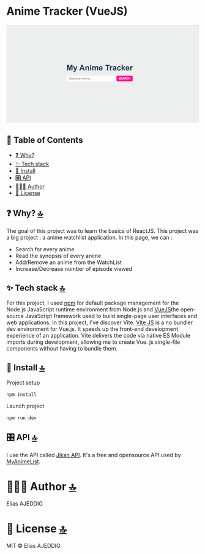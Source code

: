 # Anime Tracker (VueJS)

![Demo](/src/assets/Animation.gif)

## 📖 Table of Contents

- [❓ Why?](#-why-)
- [✨ Tech stack](#-tech-stack-)
- [💾 Install](#-install-)
- [🎛️ API](#️-api-)
- [👨🏼‍💻 Author](#-author-)
- [📄 License](#-license-)

## ❓ Why? [🔝](#-table-of-contents)
The goal of this project was to learn the basics of ReactJS. This project was a big project : a anime watchlist application. 
In this page, we can :
- Search for every anime
- Read the synopsis of every anime
- Add/Remove an anime from the WatchList
- Increase/Decrease number of episode viewed

## ✨ Tech stack [🔝](#-table-of-contents)
For this project, I used [npm](https://www.npmjs.com/) for default package management for the Node.js JavaScript runtime environment from Node.js and [VueJS](https://vuejs.org/)the open-source JavaScript framework used to build single-page user interfaces and web applications. In this project, I've discover Vite. [Vite JS](https://vitejs.dev/guide/) is a no bundler dev environment for Vue.js. It speeds up the front-end development experience of an application. Vite delivers the code via native ES Module imports during development, allowing me to create Vue. js single-file components without having to bundle them.


## 💾 Install [🔝](#-table-of-contents)

Project setup
```
npm install
```

Launch project 
```
npm run dev
```

## 🎛️ API [🔝](#-table-of-contents)
I use the API called [Jikan  API](https://docs.api.jikan.moe/). It's a free and opensource API used by [MyAnimeList](https://myanimelist.net/). 

# 👨🏼‍💻 Author [🔝](#-table-of-contents) 
Elias AJEDDIG

# 📄 License [🔝](#-table-of-contents) 
MIT © Elias AJEDDIG
